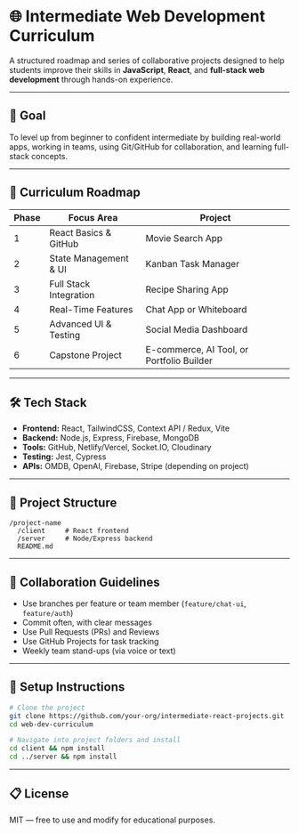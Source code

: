 # 🌐 Intermediate Web Development Curriculum

A structured roadmap and series of collaborative projects designed to help students improve their skills in **JavaScript**, **React**, and **full-stack web development** through hands-on experience.

---

## 🚀 Goal

To level up from beginner to confident intermediate by building real-world apps, working in teams, using Git/GitHub for collaboration, and learning full-stack concepts.

---

## 🧭 Curriculum Roadmap

| Phase | Focus Area | Project |
|-------|------------|---------|
| 1 | React Basics & GitHub | Movie Search App |
| 2 | State Management & UI | Kanban Task Manager |
| 3 | Full Stack Integration | Recipe Sharing App |
| 4 | Real-Time Features | Chat App or Whiteboard |
| 5 | Advanced UI & Testing | Social Media Dashboard |
| 6 | Capstone Project | E-commerce, AI Tool, or Portfolio Builder |

---

## 🛠 Tech Stack

- **Frontend:** React, TailwindCSS, Context API / Redux, Vite
- **Backend:** Node.js, Express, Firebase, MongoDB
- **Tools:** GitHub, Netlify/Vercel, Socket.IO, Cloudinary
- **Testing:** Jest, Cypress
- **APIs:** OMDB, OpenAI, Firebase, Stripe (depending on project)

---

## 📁 Project Structure

```
/project-name
  /client     # React frontend
  /server     # Node/Express backend
  README.md
```

---

## 👥 Collaboration Guidelines

- Use branches per feature or team member (`feature/chat-ui`, `feature/auth`)
- Commit often, with clear messages
- Use Pull Requests (PRs) and Reviews
- Use GitHub Projects for task tracking
- Weekly team stand-ups (via voice or text)

---

## 🧪 Setup Instructions

```bash
# Clone the project
git clone https://github.com/your-org/intermediate-react-projects.git
cd web-dev-curriculum

# Navigate into project folders and install
cd client && npm install
cd ../server && npm install
```

---

## 📋 License

MIT — free to use and modify for educational purposes.
